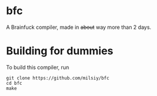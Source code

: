 # bfc
A Brainfuck compiler, made in ~~about~~ way more than 2 days.

# Building for dummies
To build this compiler, run
```
git clone https://github.com/milsiy/bfc
cd bfc
make
```
